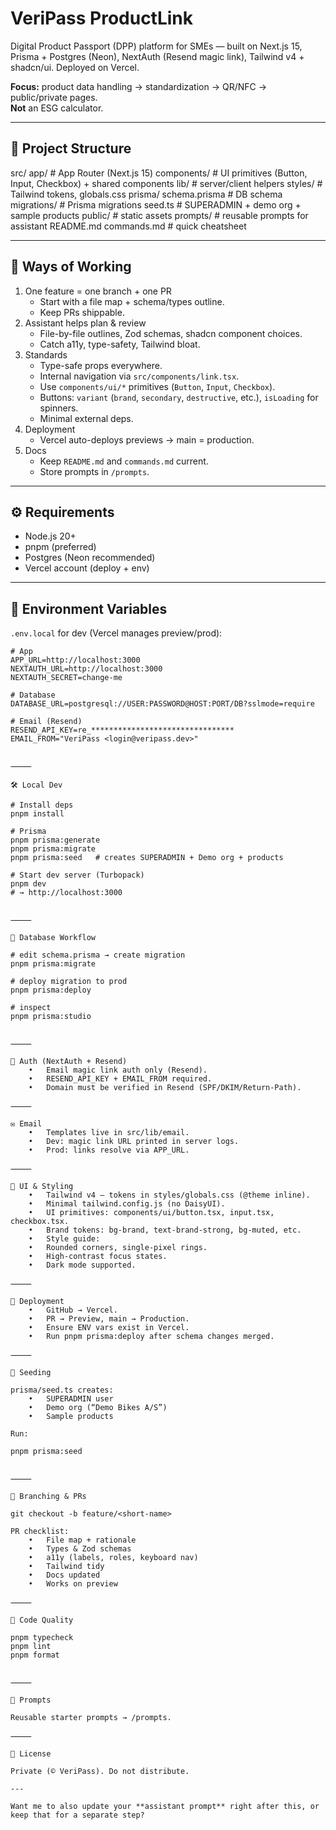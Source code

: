 # VeriPass ProductLink

Digital Product Passport (DPP) platform for SMEs — built on Next.js 15, Prisma + Postgres (Neon), NextAuth (Resend magic link), Tailwind v4 + shadcn/ui. Deployed on Vercel.

**Focus:** product data handling → standardization → QR/NFC → public/private pages.  
**Not** an ESG calculator.

---

## 🧭 Project Structure

src/
app/ # App Router (Next.js 15)
components/ # UI primitives (Button, Input, Checkbox) + shared components
lib/ # server/client helpers
styles/ # Tailwind tokens, globals.css
prisma/
schema.prisma # DB schema
migrations/ # Prisma migrations
seed.ts # SUPERADMIN + demo org + sample products
public/ # static assets
prompts/ # reusable prompts for assistant
README.md
commands.md # quick cheatsheet

---

## 🚦 Ways of Working

1. One feature = one branch + one PR
   - Start with a file map + schema/types outline.
   - Keep PRs shippable.
2. Assistant helps plan & review
   - File-by-file outlines, Zod schemas, shadcn component choices.
   - Catch a11y, type-safety, Tailwind bloat.
3. Standards
   - Type-safe props everywhere.
   - Internal navigation via `src/components/link.tsx`.
   - Use `components/ui/*` primitives (`Button`, `Input`, `Checkbox`).
   - Buttons: `variant` (`brand`, `secondary`, `destructive`, etc.), `isLoading` for spinners.
   - Minimal external deps.
4. Deployment
   - Vercel auto-deploys previews → main = production.
5. Docs
   - Keep `README.md` and `commands.md` current.
   - Store prompts in `/prompts`.

---

## ⚙️ Requirements

- Node.js 20+
- pnpm (preferred)
- Postgres (Neon recommended)
- Vercel account (deploy + env)

---

## 🔐 Environment Variables

`.env.local` for dev (Vercel manages preview/prod):

```env
# App
APP_URL=http://localhost:3000
NEXTAUTH_URL=http://localhost:3000
NEXTAUTH_SECRET=change-me

# Database
DATABASE_URL=postgresql://USER:PASSWORD@HOST:PORT/DB?sslmode=require

# Email (Resend)
RESEND_API_KEY=re_********************************
EMAIL_FROM="VeriPass <login@veripass.dev>"


⸻

🛠️ Local Dev

# Install deps
pnpm install

# Prisma
pnpm prisma:generate
pnpm prisma:migrate
pnpm prisma:seed   # creates SUPERADMIN + Demo org + products

# Start dev server (Turbopack)
pnpm dev
# → http://localhost:3000


⸻

🧾 Database Workflow

# edit schema.prisma → create migration
pnpm prisma:migrate

# deploy migration to prod
pnpm prisma:deploy

# inspect
pnpm prisma:studio


⸻

🔑 Auth (NextAuth + Resend)
	•	Email magic link auth only (Resend).
	•	RESEND_API_KEY + EMAIL_FROM required.
	•	Domain must be verified in Resend (SPF/DKIM/Return-Path).

⸻

✉️ Email
	•	Templates live in src/lib/email.
	•	Dev: magic link URL printed in server logs.
	•	Prod: links resolve via APP_URL.

⸻

🎨 UI & Styling
	•	Tailwind v4 — tokens in styles/globals.css (@theme inline).
	•	Minimal tailwind.config.js (no DaisyUI).
	•	UI primitives: components/ui/button.tsx, input.tsx, checkbox.tsx.
	•	Brand tokens: bg-brand, text-brand-strong, bg-muted, etc.
	•	Style guide:
	•	Rounded corners, single-pixel rings.
	•	High-contrast focus states.
	•	Dark mode supported.

⸻

🚀 Deployment
	•	GitHub → Vercel.
	•	PR → Preview, main → Production.
	•	Ensure ENV vars exist in Vercel.
	•	Run pnpm prisma:deploy after schema changes merged.

⸻

🌱 Seeding

prisma/seed.ts creates:
	•	SUPERADMIN user
	•	Demo org (“Demo Bikes A/S”)
	•	Sample products

Run:

pnpm prisma:seed


⸻

🔀 Branching & PRs

git checkout -b feature/<short-name>

PR checklist:
	•	File map + rationale
	•	Types & Zod schemas
	•	a11y (labels, roles, keyboard nav)
	•	Tailwind tidy
	•	Docs updated
	•	Works on preview

⸻

🧹 Code Quality

pnpm typecheck
pnpm lint
pnpm format


⸻

📁 Prompts

Reusable starter prompts → /prompts.

⸻

📜 License

Private (© VeriPass). Do not distribute.

---

Want me to also update your **assistant prompt** right after this, or keep that for a separate step?
```
